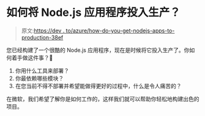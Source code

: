 # 如何将 Node.js 应用程序投入生产？

> 原文:[https://dev . to/azure/how-do-you-get-nodejs-apps-to-production-38ef](https://dev.to/azure/how-do-you-get-nodejs-apps-to-production-38ef)

您已经构建了一个很酷的 Node.js 应用程序，现在是时候将它投入生产了。你如何着手做这件事？🤔

1.  你用什么工具来部署？
2.  你最依赖哪些模块？
3.  在您当前不得不部署并希望能做得更好的过程中，什么是令人痛苦的？

在微软，我们希望了解你是如何工作的，这样我们就可以帮助你轻松地构建出色的项目。